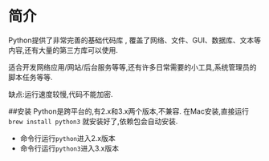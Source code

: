 # 简介
Python提供了非常完善的基础代码库 , 覆盖了网络、文件、GUI、数据库、文本等内容,还有大量的第三方库可以使用.

适合开发网络应用/网站/后台服务等等,还有许多日常需要的小工具,系统管理员的脚本任务等等.

缺点:运行速度较慢,代码不能加密.

##安装
Python是跨平台的,有2.x和3.x两个版本,不兼容.
在Mac安装,直接运行```brew install python3```
就安装好了,依赖包会自动安装.
* 命令行运行```python```进入2.x版本
* 命令行运行```python3```进入3.x版本









